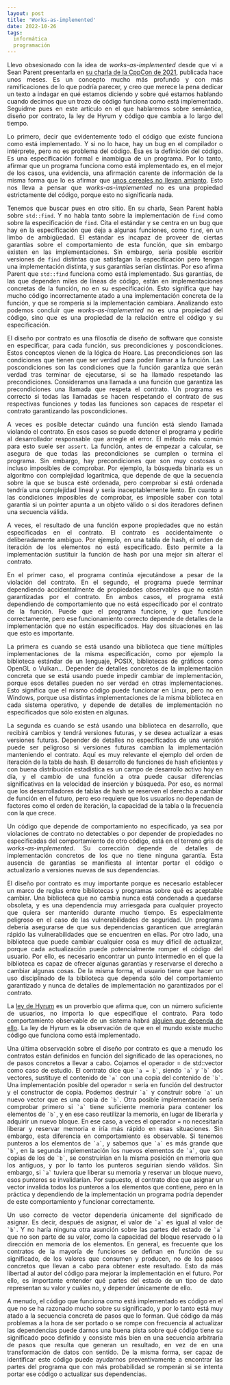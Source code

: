 ```yaml
---
layout: post
title: 'Works-as-implemented'
date: 2022-10-26
tags:
  informática
  programación
---
```

<p style='text-align: justify;'>Llevo obsesionado con la idea de <i>works-as-implemented</i> desde que vi a Sean Parent presentarla en <a href="https://www.youtube.com/watch?v=2FAi2mNYjFA">su charla de la CppCon de 2021</a>, publicada hace unos meses. Es un concepto mucho más profundo y con más ramificaciones de lo que podría parecer, y creo que merece la pena dedicar un texto a indagar en qué estamos diciendo y sobre qué estamos hablando cuando decimos que un trozo de código funciona como está implementado. Seguidme pues en este artículo en el que hablaremos sobre semántica, diseño por contrato, la ley de Hyrum y código que cambia a lo largo del tiempo.</p>

<p style='text-align: justify;'>Lo primero, decir que evidentemente todo el código que existe funciona como está implementado. Y si no lo hace, hay un bug en el compilador o intérprete, pero no es problema del código. Esa es la definición del código. Es una especificación formal e inambigua de un programa. Por lo tanto, afirmar que un programa funciona como está implementado es, en el mejor de los casos, una evidencia, una afirmación carente de información de la misma forma que lo es afirmar que <a href="https://xkcd.com/641/">unos cereales no llevan amianto</a>. Esto nos lleva a pensar que <i>works-as-implemented</i> no es una propiedad estrictamente del código, porque esto no significaría nada.</p>

<p style='text-align: justify;'>Tenemos que buscar pues en otro sitio. En su charla, Sean Parent habla sobre <code>std::find</code>. Y no habla tanto sobre la implementación de <code>find</code> como sobre la especificación de <code>find</code>. Cita el estándar y se centra en un bug que hay en la especificación que deja a algunas funciones, como <code>find</code>, en un limbo de ambigüedad. El estándar es incapaz de proveer de ciertas garantías sobre el comportamiento de esta función, que sin embargo existen en las implementaciones. Sin embargo, sería posible escribir versiones de <code>find</code> distintas que satisfagan la especificación pero tengan una implementación distinta, y sus garantías serían distintas. Por eso afirma Parent que <code>std::find</code> funciona como está implementado. Sus garantías, de las que dependen miles de líneas de código, están en implementaciones concretas de la función, no en su especificación. Esto significa que hay mucho código incorrectamente atado a una implementación concreta de la función, y que se rompería si la implementación cambiara. Analizando esto podemos concluir que <i>works-as-implemented</i> no es una propiedad del código, sino que es una propiedad de la relación entre el código y su especificación.</p>

<p style='text-align: justify;'>El diseño por contrato es una filosofía de diseño de software que consiste en especificar, para cada función, sus precondiciones y poscondiciones. Estos conceptos vienen de la lógica de Hoare. Las precondiciones son las condiciones que tienen que ser verdad para poder llamar a la función. Las poscondiciones son las condiciones que la función garantiza que serán verdad tras terminar de ejecutarse, si se ha llamado respetando las precondiciones. Consideramos una llamada a una función que garantiza las precondiciones una llamada que respeta el contrato. Un programa es correcto si todas las llamadas se hacen respetando el contrato de sus respectivas funciones y todas las funciones son capaces de respetar el contrato garantizando las poscondiciones.</p>

<p style='text-align: justify;'>A veces es posible detectar cuándo una función está siendo llamada violando el contrato. En esos casos se puede detener el programa y pedirle al desarrollador responsable que arregle el error. El método más común para esto suele ser <code>assert</code>. La función, antes de empezar a calcular, se asegura de que todas las precondiciones se cumplen o termina el programa. Sin embargo, hay precondiciones que son muy costosas o incluso imposibles de comprobar. Por ejemplo, la búsqueda binaria es un algoritmo con complejidad logarítmica, que depende de que la secuencia sobre la que se busca esté ordenada, pero comprobar si está ordenada tendría una complejidad lineal y sería inaceptablemente lento. En cuanto a las condiciones imposibles de comprobar, es imposible saber con total garantía si un pointer apunta a un objeto válido o si dos iteradores definen una secuencia válida.</p>

<p style='text-align: justify;'>A veces, el resultado de una función expone propiedades que no están especificadas en el contrato. El contrato es accidentalmente o deliberadamente ambiguo. Por ejemplo, en una tabla de hash, el orden de iteración de los elementos no está especificado. Esto permite a la implementación sustituir la función de hash por una mejor sin alterar el contrato.</p>

<p style='text-align: justify;'>En el primer caso, el programa continúa ejecutándose a pesar de la violación del contrato. En el segundo, el programa puede terminar dependiendo accidentalmente de propiedades observables que no están garantizadas por el contrato. En ambos casos, el programa está dependiendo de comportamiento que no está especificado por el contrato de la función. Puede que el programa funcione, y que funcione correctamente, pero ese funcionamiento correcto depende de detalles de la implementación que no están especificados. Hay dos situaciones en las que esto es importante.</p>

<p style='text-align: justify;'>La primera es cuando se está usando una biblioteca que tiene múltiples implementaciones de la misma especificación, como por ejemplo la biblioteca estándar de un lenguaje, POSIX, bibliotecas de gráficos como OpenGL o Vulkan… Depender de detalles concretos de la implementación concreta que se está usando puede impedir cambiar de implementación, porque esos detalles pueden no ser verdad en otras implementaciones. Esto significa que el mismo código puede funcionar en Linux, pero no en Windows, porque usa distintas implementaciones de la misma biblioteca en cada sistema operativo, y depende de detalles de implementación no especificados que sólo existen en algunas.</p>

<p style='text-align: justify;'>La segunda es cuando se está usando una biblioteca en desarrollo, que recibirá cambios y tendrá versiones futuras, y se desea actualizar a esas versiones futuras. Depender de detalles no especificados de una versión puede ser peligroso si versiones futuras cambian la implementación manteniendo el contrato. Aquí es muy relevante el ejemplo del orden de iteración de la tabla de hash. El desarrollo de funciones de hash eficientes y con buena distribución estadística es un campo de desarrollo activo hoy en día, y el cambio de una función a otra puede causar diferencias significativas en la velocidad de inserción y búsqueda. Por eso, es normal que los desarrolladores de tablas de hash se reserven el derecho a cambiar de función en el futuro, pero eso requiere que los usuarios no dependan de factores como el orden de iteración, la capacidad de la tabla o la frecuencia con la que crece.</p>

<p style='text-align: justify;'>Un código que depende de comportamiento no especificado, ya sea por violaciones de contrato no detectables o por depender de propiedades no especificadas del comportamiento de otro código, está en el terreno gris de <i>works-as-implemented</i>. Su corrección depende de detalles de implementación concretos de los que no tiene ninguna garantía. Esta ausencia de garantías se manifiesta al intentar portar el código o actualizarlo a versiones nuevas de sus dependencias.</p>

<p style='text-align: justify;'>El diseño por contrato es muy importante porque es necesario establecer un marco de reglas entre bibliotecas y programas sobre qué es aceptable cambiar. Una biblioteca que no cambia nunca está condenada a quedarse obsoleta, y es una dependencia muy arriesgada para cualquier proyecto que quiera ser mantenido durante mucho tiempo. Es especialmente peligroso en el caso de las vulnerabilidades de seguridad. Un programa debería asegurarse de que sus dependencias garanticen que arreglarán rápido las vulnerabilidades que se encuentren en ellas. Por otro lado, una biblioteca que puede cambiar cualquier cosa es muy difícil de actualizar, porque cada actualización puede potencialmente romper el código del usuario. Por ello, es necesario encontrar un punto intermedio en el que la biblioteca es capaz de ofrecer algunas garantías y reservarse el derecho a cambiar algunas cosas. De la misma forma, el usuario tiene que hacer un uso disciplinado de la biblioteca que dependa sólo del comportamiento garantizado y nunca de detalles de implementación no garantizados por el contrato.</p>

<p style='text-align: justify;'>La <a href="https://www.hyrumslaw.com/">ley de Hyrum</a> es un proverbio que afirma que, con un número suficiente de usuarios, no importa lo que especifique el contrato. Para todo comportamiento observable de un sistema habrá <a href="https://xkcd.com/1172/">alguien que dependa de ello</a>. La ley de Hyrum es la observación de que en el mundo existe mucho código que funciona como está implementado.</p>

<p style='text-align: justify;'>Una última observación sobre el diseño por contrato es que a menudo los contratos están definidos en función del significado de las operaciones, no de pasos concretos a llevar a cabo. Cojamos el operador = de std::vector como caso de estudio. El contrato dice que <code>`a = b`</code>, siendo <code>`a`</code> y <code>`b`</code> dos vectores, sustituye el contenido de <code>`a`</code> con una copia del contenido de <code>`b`</code>. Una implementación posible del operador = sería en función del destructor y el constructor de copia. Podemos destruir <code>`a`</code> y construir sobre <code>`a`</code> un nuevo vector que es una copia de <code>`b`</code>. Otra posible implementación sería comprobar primero si <code>`a`</code> tiene suficiente memoria para contener los elementos de <code>`b`</code>, y en ese caso reutilizar la memoria, en lugar de liberarla y adquirir un nuevo bloque. En ese caso, a veces el operador = no necesitaría liberar y reservar memoria e iría más rápido en esas situaciones. Sin embargo, esta diferencia en comportamiento es observable. Si tenemos punteros a los elementos de <code>`a`</code>, y sabemos que <code>`a`</code> es más grande que <code>`b`</code>, en la segunda implementación los nuevos elementos de <code>`a`</code>, que son copias de los de <code>`b`</code>, se construirían en la misma posición en memoria que los antiguos, y por lo tanto los punteros seguirían siendo válidos. Sin embargo, si <code>`a`</code> tuviera que liberar su memoria y reservar un bloque nuevo, esos punteros se invalidarían. Por supuesto, el contrato dice que asignar un vector invalida todos los punteros a los elementos que contiene, pero en la práctica y dependiendo de la implementación un programa podría depender de este comportamiento y funcionar correctamente.</p>

<p style='text-align: justify;'>Un uso correcto de vector dependería únicamente del significado de asignar. Es decir, después de asignar, el valor de <code>`a`</code> es igual al valor de <code>`b`</code>. Y no haría ninguna otra asunción sobre las partes del estado de <code>`a`</code> que no son parte de su valor, como la capacidad del bloque reservado o la dirección en memoria de los elementos. En general, es frecuente que los contratos de la mayoría de funciones se definan en función de su significado, de los valores que consumen y producen, no de los pasos concretos que llevan a cabo para obtener este resultado. Esto da más libertad al autor del código para mejorar la implementación en el futuro. Por ello, es importante entender qué partes del estado de un tipo de dato representan su valor y cuáles no, y depender únicamente de ello.</p>

<p style='text-align: justify;'>A menudo, el código que funciona como está implementado es código en el que no se ha razonado mucho sobre su significado, y por lo tanto está muy atado a la secuencia concreta de pasos que lo forman. Qué código da más problemas a la hora de ser portado o se rompe con frecuencia al actualizar las dependencias puede darnos una buena pista sobre qué código tiene su significado poco definido y consiste más bien en una secuencia arbitraria de pasos que resulta que generan un resultado, en vez de en una transformación de datos con sentido. De la misma forma, ser capaz de identificar este código puede ayudarnos preventivamente a encontrar las partes del programa que con más probabilidad se romperán si se intenta portar ese código o actualizar sus dependencias.</p>
